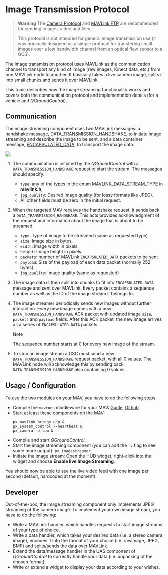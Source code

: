 # Image Transmission Protocol

> **Warning** The [Camera Protocol](../services/camera.md) and [MAVLink FTP](../services/ftp.md) are recommended for sending images, video and files.
>
> This protocol is not intended for general image transmission use (it was originally designed as a simple protocol for transfering small images over a low bandwidth channel from an optical flow sensor to a GCS).

The image transmission protocol uses MAVLink as the communication channel to transport any kind of image (raw images, Kinect data, etc.) from one MAVLink node to another.
It basically takes a live camera image, splits it into small chunks and sends it over MAVLink.

This topic describes how the image streaming functionality works and covers both the communication protocol and implementation details (for a vehicle and _QGroundControl_).

## Communication

The image streaming component uses two MAVLink messages: a handshake message, [DATA_TRANSMISSION_HANDSHAKE](../messages/common.md#DATA_TRANSMISSION_HANDSHAKE), to initiate image streaming and describe the image to be sent, and a data container message, [ENCAPSULATED_DATA](../messages/common.md#ENCAPSULATED_DATA), to transport the image data.

[![](https://mermaid.ink/img/eyJjb2RlIjoic2VxdWVuY2VEaWFncmFtO1xuICAgIHBhcnRpY2lwYW50IEdDU1xuICAgIHBhcnRpY2lwYW50IERyb25lXG4gICAgR0NTLT4-RHJvbmU6IFJlcXVlc3QgaW1hZ2UgKERBVEFfVFJBTlNNSVNTSU9OX0hBTkRTSEFLRSlcbiAgICBEcm9uZS0-PkRyb25lOiBXYWl0IGZvciBpbWFnZSBmcm9tIGNhbWVyYS4gXG4gICAgRHJvbmUtPj5Ecm9uZTogRW5jb2RlIGltYWdlIChKUEVHKS5cbiAgICBEcm9uZS0-PkdDUzogU2VuZCBpbWFnZSBtZXRhZGF0YSAoREFUQV9UUkFOU01JU1NJT05fSEFORFNIQUtFKVxuICAgIERyb25lLT4-RHJvbmU6IFNwbGl0IGltYWdlIGludG8gY2h1bmtzLlxuICAgIERyb25lLT4-R0NTOiBTZW5kIGltYWdlIGNodW5rcyAoRU5DQVBTVUxBVEVEX0RBVEEpXG4gICAgR0NTLT4-R0NTOiBSZWNlaXZlIGltYWdlIGNodW5rcy5cbiAgICBHQ1MtPj5HQ1M6IFJlLWFzc2VtYmxlIGltYWdlIGFuZCBkaXNwbGF5LlxuICAgIE5vdGUgb3ZlciBHQ1MsRHJvbmU6IE1BViB1c2VzIERBVEFfVFJBTlNNSVNTSU9OX0hBTkRTSEFLRSB0byBpbmRpY2F0ZSBzdGFydCBvZiBuZXcgaW1hZ2VcblxuXG4gICAgR0NTLT4-RHJvbmU6IFJlcXVlc3QgdG8gc3RvcCBpbWFnZSBzdHJlYW0gKERBVEFfVFJBTlNNSVNTSU9OX0hBTkRTSEFLRSlcbiAgICBEcm9uZS0-PkRyb25lOiBTdG9wIGltYWdlIHByZXBhcmF0aW9uXG4gICAgRHJvbmUtPj5HQ1M6IEFja25vd2xlZGdlIHRvIHN0b3AgaW1hZ2Ugc3RyZWFtICg_KSIsIm1lcm1haWQiOnsidGhlbWUiOiJkZWZhdWx0In0sInVwZGF0ZUVkaXRvciI6ZmFsc2V9)](https://mermaid-js.github.io/mermaid-live-editor/#/edit/eyJjb2RlIjoic2VxdWVuY2VEaWFncmFtO1xuICAgIHBhcnRpY2lwYW50IEdDU1xuICAgIHBhcnRpY2lwYW50IERyb25lXG4gICAgR0NTLT4-RHJvbmU6IFJlcXVlc3QgaW1hZ2UgKERBVEFfVFJBTlNNSVNTSU9OX0hBTkRTSEFLRSlcbiAgICBEcm9uZS0-PkRyb25lOiBXYWl0IGZvciBpbWFnZSBmcm9tIGNhbWVyYS4gXG4gICAgRHJvbmUtPj5Ecm9uZTogRW5jb2RlIGltYWdlIChKUEVHKS5cbiAgICBEcm9uZS0-PkdDUzogU2VuZCBpbWFnZSBtZXRhZGF0YSAoREFUQV9UUkFOU01JU1NJT05fSEFORFNIQUtFKVxuICAgIERyb25lLT4-RHJvbmU6IFNwbGl0IGltYWdlIGludG8gY2h1bmtzLlxuICAgIERyb25lLT4-R0NTOiBTZW5kIGltYWdlIGNodW5rcyAoRU5DQVBTVUxBVEVEX0RBVEEpXG4gICAgR0NTLT4-R0NTOiBSZWNlaXZlIGltYWdlIGNodW5rcy5cbiAgICBHQ1MtPj5HQ1M6IFJlLWFzc2VtYmxlIGltYWdlIGFuZCBkaXNwbGF5LlxuICAgIE5vdGUgb3ZlciBHQ1MsRHJvbmU6IE1BViB1c2VzIERBVEFfVFJBTlNNSVNTSU9OX0hBTkRTSEFLRSB0byBpbmRpY2F0ZSBzdGFydCBvZiBuZXcgaW1hZ2VcblxuXG4gICAgR0NTLT4-RHJvbmU6IFJlcXVlc3QgdG8gc3RvcCBpbWFnZSBzdHJlYW0gKERBVEFfVFJBTlNNSVNTSU9OX0hBTkRTSEFLRSlcbiAgICBEcm9uZS0-PkRyb25lOiBTdG9wIGltYWdlIHByZXBhcmF0aW9uXG4gICAgRHJvbmUtPj5HQ1M6IEFja25vd2xlZGdlIHRvIHN0b3AgaW1hZ2Ugc3RyZWFtICg_KSIsIm1lcm1haWQiOnsidGhlbWUiOiJkZWZhdWx0In0sInVwZGF0ZUVkaXRvciI6ZmFsc2V9)

<!-- Original diagram
sequenceDiagram;
    participant GCS
    participant Drone
    GCS->>Drone: Request image (DATA_TRANSMISSION_HANDSHAKE)
    Drone->>Drone: Wait for image from camera.
    Drone->>Drone: Encode image (JPEG).
    Drone->>GCS: Send image metadata (DATA_TRANSMISSION_HANDSHAKE)
    Drone->>Drone: Split image into chunks.
    Drone->>GCS: Send image chunks (ENCAPSULATED_DATA)
    GCS->>GCS: Receive image chunks.
    GCS->>GCS: Re-assemble image and display.
    Note over GCS,Drone: MAV uses DATA_TRANSMISSION_HANDSHAKE to indicate start of new image
    GCS->>Drone: Request to stop image stream (DATA_TRANSMISSION_HANDSHAKE)
    Drone->>Drone: Stop image preparation
    Drone->>GCS: Acknowledge to stop image stream (?)
-->

1. The communication is initiated by the _QGroundControl_ with a `DATA_TRANSMISSION_HANDSHAKE` request to start the stream.
   The messages should specify:

   - `type`: any of the types in the enum [MAVLINK_DATA_STREAM_TYPE](../messages/common.md#MAVLINK_DATA_STREAM_TYPE) in **mavlink.h**,
   - `jpg_quality`: Desired image quality (for lossy formats like JPEG).
   - All other fields must be zero in the initial request.

1. When the targeted MAV receives the handshake request, it sends back a `DATA_TRANSMISSION_HANDSHAKE`.
   This acts provides acknowledgment of the request and information about the image that is about to be streamed:

   - `type`: Type of image to be streamed (same as requested type)
   - `size`: Image size in bytes.
   - `width`: Image width in pixels.
   - `height`: Image height in pixels.
   - `packets`: number of MAVLink `ENCAPSULATED_DATA` packets to be sent
   - `payload`: Size of the payload of each data packet (normally 252 bytes)
   - `jpg_quality`: Image quality (same as requested)

1. The image data is then split into chunks to fit into `ENCAPSULATED_DATA` message and sent over MAVLink.
   Every packet contains a sequence number as well as the ID of the image stream it belongs to.
1. The image streamer periodically sends new images without further interaction.
   Every new image comes with a new `DATA_TRANSMISSION_HANDSHAKE` ACK packet with updated image `size`, `packets` and `payload` fields.
   After this ACK packet, the new image arrives as a series of `ENCAPSULATED_DATA` packets.

   > [!NOTE]
   > The sequence number starts at 0 for every new image of the stream.

1. To stop an image stream a GSC must send a new `DATA_TRANSMISSION_HANDSHAKE` request packet, with all 0 values.
   The MAVLink node will acknowledge this by sending back `DATA_TRANSMISSION_HANDSHAKE` also containing 0 values.

## Usage / Configuration

To use the two modules on your MAV, you have to do the following steps:

- Compile the `mavconn` middleware for your MAV: [Guide](https://www.pixhawk.org/wiki/software/mavconn/start), [Github](https://github.com/pixhawk/mavconn).
- Start at least these components on the MAV:
  ```
  px_mavlink_bridge_udp &
  px_system_control --heartbeat &
  px_camera -o lcm &
  ```
- Compile and start _QGroundControl_.
- Start the image streaming component (you can add the `-v` flag to see some more output): `px_imagestreamer`.
- Initiate the image stream: Open the HUD widget, right-click into the widget and choose **Enable live Image Streaming**.

You should now be able to see the live video feed with one image per second (default, hardcoded at the moment).

## Developer

Out-of-the-box, the image streaming component only implements JPEG streaming of the camera image. To implement your own image stream, you have to do the following:

- Write a MAVLink handler, which handles requests to start image streams of your type of choice.
- Write a data handler, which takes your desired data (i.e. a stereo camera image), encodes it into the format of your choice (i.e. rawimage, JPEG, BMP) and splits/sends the data over MAVLink.
- Extend the data/message handler in the UAS component of _QGroundControl_ to correctly handle your data (i.e. unpacking of the chosen format).
- Write or extend a widget to display your data according to your wishes.
